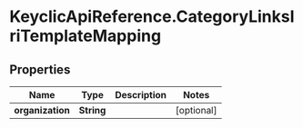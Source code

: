# KeyclicApiReference.CategoryLinksIriTemplateMapping

## Properties
Name | Type | Description | Notes
------------ | ------------- | ------------- | -------------
**organization** | **String** |  | [optional] 



